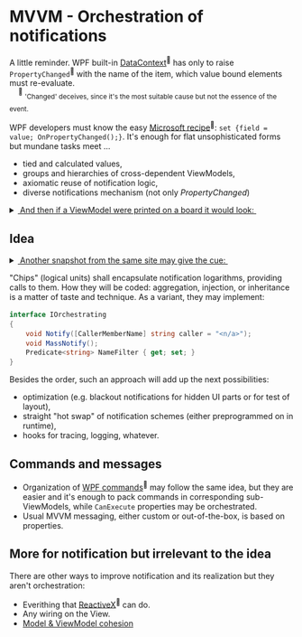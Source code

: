 # MVVM - Orchestration of notifications

A little reminder. WPF built-in [DataContext](https://learn.microsoft.com/dotnet/desktop/wpf/data/how-to-specify-the-binding-source)<sup>🔗</sup> has only to raise `PropertyChanged`<sup>:raising_hand:</sup> with the name of the item, which value bound elements must re-evaluate.\
&nbsp;&nbsp;&nbsp;&nbsp;<sup>:raising_hand:</sup>&nbsp;<sub>'Changed' deceives, since it's the most suitable cause but not the essence of the event.</sub>

WPF developers must know the easy [Microsoft recipe](https://learn.microsoft.com/en-us/dotnet/desktop/wpf/data/how-to-implement-property-change-notification)<sup>🔗</sup>: `set {field = value; OnPropertyChanged();}`. It's enough for flat unsophisticated forms but mundane tasks meet ...

* tied and calculated values,
* groups and hierarchies of cross-dependent ViewModels, 
* axiomatic reuse of notification logic,
* diverse notifications mechanism (not only _PropertyChanged_)

<details>
<summary><ins>&nbsp;And then if a ViewModel were printed on a board it would look:&nbsp;</ins></summary></summary>
&nbsp;

[![Spaghetti wires snapshot from bigmessowires.com](../../_rsc/images/bigmessowires.com_wired-circuit.jpg)](https://github.com/Kyriosity/read-write/tree/main/readme%2B/pencraft/readme%2B/_rsc)\
(*Found on bigmessowires.com*)\
\________________________________________________________________________________________
</details>


## Idea 

<details>
<summary><ins>&nbsp;Another snapshot from the same site may give the cue:&nbsp;</ins></summary></summary>
&nbsp;

[![Spaghetti wires snapshot from bigmessowires.com](../../_rsc/images/bigmessowires.com_inegrated-circuit.jpg)](https://github.com/Kyriosity/read-write/tree/main/readme%2B/pencraft/readme%2B/_rsc)\
(*Found on bigmessowires.com*)\
\________________________________________________________________________________________
</details>

"Chips" (logical units) shall encapsulate notification logarithms, providing calls to them. How they will be coded: aggregation, injection, or inheritance is a matter of taste and technique. As a variant, they may implement:

```csharp
interface IOrchestrating
{
    void Notify([CallerMemberName] string caller = "<n/a>");
    void MassNotify();
    Predicate<string> NameFilter { get; set; }
}
```

Besides the order, such an approach will add up the next possibilities:

+ optimization (e.g. blackout notifications for hidden UI parts or for test of layout),
+ straight "hot swap" of notification schemes (either preprogrammed on in runtime),
+ hooks for tracing, logging, whatever.

## Commands and messages

* Organization of [WPF commands](https://learn.microsoft.com/en-us/dotnet/desktop/wpf/advanced/commanding-overview)<sup>🔗</sup> may follow the same idea, but they are easier and it's enough to pack commands in corresponding sub-ViewModels, while `CanExecute` properties may be orchestrated.
* Usual MVVM messaging, either custom or out-of-the-box, is based on properties.

## More for notification but irrelevant to the idea

There are other ways to improve notification and its realization but they aren't orchestration:

+ Everithing that [ReactiveX](https://reactivex.io/)<sup>🔗</sup> can do.
+ Any wiring on the View.
+ [Model & ViewModel cohesion](mvvm-vmodel_cohesion.md)
